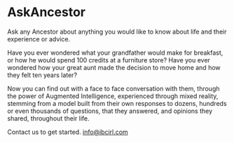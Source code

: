 # AskAncestor
Ask any Ancestor about anything you would like to know about life and their experience or advice.

Have you ever wondered what your grandfather would make for breakfast, or how he would spend 100 credits at a furniture store?
Have you ever wondered how your great aunt made the decision to move home and how they felt ten years later?

Now you can find out with a face to face conversation with them, 
through the power of Augmented Intelligence, 
experienced through mixed  reality, 
stemming from a model built from their own responses to dozens, hundreds or even thousands of questions, 
that they answered, and opinions they shared, throughout their life.

Contact us to get started.
info@ibcirl.com



